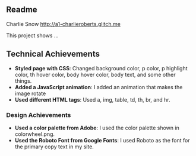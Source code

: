 Readme
---

Charlie Snow
http://a1-charlieroberts.glitch.me

This project shows ...

## Technical Achievements
- **Styled page with CSS**: Changed background color, p color, p highlight color, th hover color, body hover color, body text, and some other things.
- **Added a JavaScript animation**: I added an animation that makes the image rotate
- **Used different HTML tags**: Used a, img, table, td, th, br, and hr.

### Design Achievements
- **Used a color palette from Adobe**: I used the color palette shown in colorwheel.png.
- **Used the Roboto Font from Google Fonts**: I used Roboto as the font for the primary copy text in my site.

